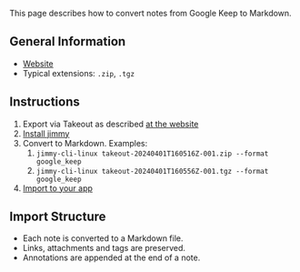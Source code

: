 This page describes how to convert notes from Google Keep to Markdown.

## General Information

- [Website](https://keep.google.com/)
- Typical extensions: `.zip`, `.tgz`

## Instructions

1. Export via Takeout as described [at the website](https://www.howtogeek.com/694042/how-to-export-your-google-keep-notes-and-attachments/)
2. [Install jimmy](../index.md#installation)
3. Convert to Markdown. Examples:
    1. `jimmy-cli-linux takeout-20240401T160516Z-001.zip --format google_keep`
    2. `jimmy-cli-linux takeout-20240401T160556Z-001.tgz --format google_keep`
4. [Import to your app](../import_instructions.md)

## Import Structure

- Each note is converted to a Markdown file.
- Links, attachments and tags are preserved. 
- Annotations are appended at the end of a note.
